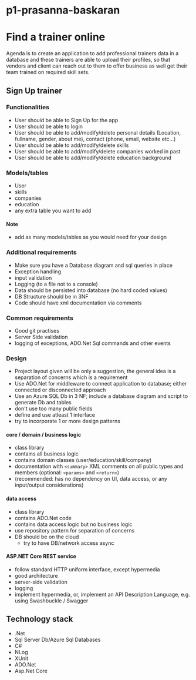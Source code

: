 # p1-prasanna-baskaran

# Find a trainer online
Agenda is to create an application to add professional trainers data in a database and these trainers are able to upload their profiles, so that vendors and client can reach out to them to offer business as well get their team trained on required skill sets.
## Sign Up trainer
### Functionalities
- User should be able to Sign Up for the app
- User should be able to login
- User should be able to add/modify/delete personal details (Location, fullname, gender, about me), contact (phone, email, website etc...)
- User should be able to add/modify/delete skills 
- User should be able to add/modify/delete companies worked in past
- User should be able to add/modify/delete education background 

### Models/tables
- User
- skills
- companies 
- education
- any extra table you want to add
#### Note
- add as many models/tables as you would need for your design

### Additional requirements
- Make sure you have a Database diagram and sql queries in place
- Exception handling
- input validation
- Logging (to a file not to a console)
- Data should be persisted into database (no hard coded values)
- DB Structure should be in 3NF
- Code should have xml documentation via comments

### Common requirements
- Good git practises
- Server Side validation
- logging of exceptions, ADO.Net Sql commands and other events

### Design
- Project layout given will be only a suggestion, the general idea is a separation of concerns which is a requirement
- Use ADO.Net for middleware to connect application to database; either connected or disconnected approach
- Use an Azure SQL Db in 3 NF; include a database diagram and script to generate Db and tables
- don't use too many public fields
- define and use atleast 1 interface
- try to incorporate 1 or more design patterns

#### core / domain / business logic
* class library
* contains all business logic
* contains domain classes (user/education/skill/company)
* documentation with `<summary>` XML comments on all public types and members (optional: `<params>` and `<return>`)
* (recommended: has no dependency on UI, data access, or any input/output considerations)

#### data access
* class library
* contains ADO.Net code
* contains data access logic but no business logic
* use repository pattern for separation of concerns
* DB should be on the cloud
    * try to have DB/network access async

#### ASP.NET Core REST service
* follow standard HTTP uniform interface, except hypermedia
* good architecture
* server-side validation
* logging
* implement hypermedia, or, implement an API Description Language, e.g. using Swashbuckle / Swagger

## Technology stack 
- .Net
- Sql Server Db/Azure Sql Databases
- C#
- NLog
- XUnit
- ADO.Net
- Asp.Net Core
